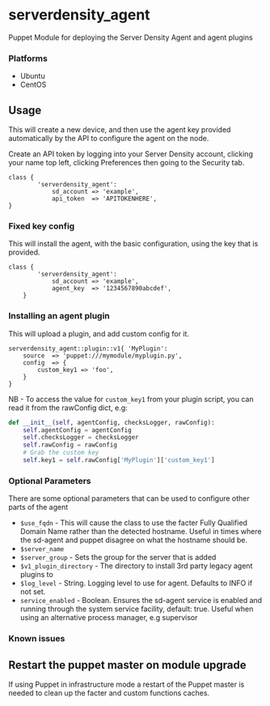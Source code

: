 serverdensity_agent
====================

Puppet Module for deploying the Server Density Agent and agent plugins

### Platforms

* Ubuntu
* CentOS

## Usage

This will create a new device, and then use the agent key provided automatically by the API to configure the agent on the node.

Create an API token by logging into your Server Density account, clicking your name top left, clicking Preferences then going to the Security tab.

```puppet
class {
        'serverdensity_agent':
            sd_account => 'example',
            api_token  => 'APITOKENHERE',
}
```

### Fixed key config

This will install the agent, with the basic configuration, using the key that is provided.

```puppet
class {
        'serverdensity_agent':
            sd_account => 'example',
            agent_key  => '1234567890abcdef',
    }
```

### Installing an agent plugin

This will upload a plugin, and add custom config for it.

```puppet
serverdensity_agent::plugin::v1{ 'MyPlugin':
    source  => 'puppet:///mymodule/myplugin.py',
    config  => {
        custom_key1 => 'foo',
    }
}
```

NB - To access the value for `custom_key1` from your plugin script, you can read it from the rawConfig dict, e.g:

```python
def __init__(self, agentConfig, checksLogger, rawConfig):
    self.agentConfig = agentConfig
    self.checksLogger = checksLogger
    self.rawConfig = rawConfig
    # Grab the custom key
    self.key1 = self.rawConfig['MyPlugin']['custom_key1']
```

### Optional Parameters

There are some optional parameters that can be used to configure other parts of the agent

* `$use_fqdn` - This will cause the class to use the facter Fully Qualified Domain Name rather than the detected hostname. Useful in times where the sd-agent and puppet disagree on what the hostname should be.
* `$server_name`
* `$server_group` - Sets the group for the server that is added
* `$v1_plugin_directory` - The directory to install 3rd party legacy agent plugins to
* `$log_level` - String. Logging level to use for agent. Defaults to INFO if not set.
* `service_enabled` - Boolean. Ensures the sd-agent service is enabled and running through the system service facility, default: true. Useful when using an alternative process manager, e.g supervisor

### Known issues

## Restart the puppet master on module upgrade

If using Puppet in infrastructure mode a restart of the Puppet master is needed to clean up the facter and custom functions caches.
